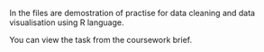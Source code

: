 In the files are demostration of practise for data cleaning and data visualisation using R language.

You can view the task from the coursework brief.
